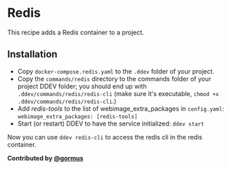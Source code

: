 # Redis

This recipe adds a Redis container to a project.

## Installation

* Copy `docker-compose.redis.yaml` to the `.ddev` folder of your project.
* Copy the `commands/redis` directory to the commands folder of your project DDEV folder; you should end up with `.ddev/commands/redis/redis-cli` (make sure it's executable, `chmod +x .ddev/commands/redis/redis-cli`.)
* Add *redis-tools* to the list of webimage_extra_packages in `config.yaml`: `webimage_extra_packages: [redis-tools]`
* Start (or restart) DDEV to have the service initialized: `ddev start`

Now you can use `ddev redis-cli` to access the redis cli in the redis container.

**Contributed by [@gormus](https://github.com/gormus)**
